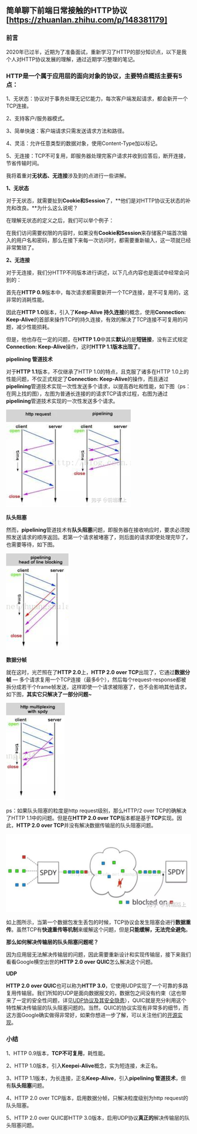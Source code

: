 ## **简单聊下前端日常接触的HTTP协议[https://zhuanlan.zhihu.com/p/148381179]**

### **前言**

2020年已过半，近期为了准备面试，重新学习了HTTP的部分知识点，以下是我个人对HTTP协议发展的理解，通过近期学习整理的笔记。



### **HTTP是一个属于应用层的面向对象的协议，主要特点概括主要有5点：**

1、无状态：协议对于事务处理无记忆能力，每次客户端发起请求，都会新开一个TCP连接。

2、支持客户/服务器模式。

3、简单快速：客户端请求只需发送请求方法和路径。

4、灵活：允许任意类型的数据对象，使用Content-Type加以标记。

5、无连接：TCP不可复用，即服务器处理完客户请求并收到应答后，断开连接，节省传输时间。



我将着重对**无状态、无连接**涉及到的点进行一些讲解。

**1、无状态**

对于无状态，就需要扯到**Cookie和Session**了，**他们是对HTTP协议无状态的补充和改良。**为什么这么说呢？

在理解无状态的定义之后，我们可以举个例子：

在我们访问需要权限的内容时，如果没有**Cookie和Session**来存储客户端首次输入的用户名和密码，那么在接下来每一次访问时，都需要重新输入，这一项就已经非常繁琐了。



**2、无连接**

对于无连接，我们分HTTP不同版本进行讲述，以下几点内容也是面试中经常会问到的：

首先在**HTTP 0.9**版本中，每次请求都需要新开一个TCP连接，是不可复用的，这非常的消耗性能。

因此在**HTTP 1.0**版本，引入了**Keep-Alive 持久连接**的概念，使用**Connection: Keep-Alive**的首部来操作TCP的持久连接，有效的解决了TCP连接不可复用的问题，减少性能损耗。

但是，他也存在一定的问题，在**HTTP 1.0**中其实**默认**的是**短链接**，没有正式规定**Connection: Keep-Alive**操作，这时**HTTP 1.1版本出现了**。



**pipelining 管道技术**

对于**HTTP 1.1**版本，不仅继承了HTTP 1.0的特点，且克服了诸多在HTTP 1.0上的性能问题，不仅正式规定了**Connection: Keep-Alive**的操作，而且通过**pipelining**管道技术实现一次性发送多个请求，以提高吞吐和性能，如下图（ps：在网上找的图），左图为普通长连接的的请求TCP请求过程，右图为通过**pipelining**管道技术实现的一次性发送多个请求。



![img](media/HTTP系列之队头阻塞（阅读时常5分钟）/v2-cd572f9727152a8e5f45ad6daa9d34d6_1440w.jpg)



**队头阻塞**

然而，**pipelining**管道技术有**队头阻塞**问题，即服务器在接收响应时，要求必须按照发送请求的顺序返回。若第一个请求被堵塞了，则后面的请求即使处理完毕了，也需要等待，如下图。



![img](media/HTTP系列之队头阻塞（阅读时常5分钟）/v2-1a329d8d56bea8ad3421a1e73c16c24c_1440w.png)



**数据分帧**

就在这时，光芒照在了**HTTP 2.0**上，**HTTP 2.0 over TCP**出现了，它通过**数据分帧** — 多个请求复用一个TCP连接（最多6个），然后每个request-response都被拆分成若干个frame帧发送，这样即使一个请求被阻塞了，也不会影响其他请求，如下图，**其实它只解决了一部分问题~**



![img](media/HTTP系列之队头阻塞（阅读时常5分钟）/v2-31ca5a6da5cd4e2ce590795d865c05fb_1440w.png)



ps：如果队头阻塞的粒度是http request级别，那么HTTP/2 over TCP的确解决了HTTP 1.1中的问题。但是在**HTTP 2.0 over TCP**版本都是基于**TCP**实现。因此，**HTTP 2.0 over TCP**并没有解决数据传输层的队头阻塞问题。

![img](media/HTTP系列之队头阻塞（阅读时常5分钟）/v2-f1d937e08ae2fcabdb82ba9a444d4d71_1440w.jpg)



如上图所示，当第一个数据包发生丢包的时候，TCP协议会发生阻塞会进行**数据重传**。虽然TCP有**快速重传等机制**来缓解这个问题，但是**只能缓解，无法完全避免**。



**那么如何解决传输层的队头阻塞问题呢？**

因为应用层无法解决传输层的问题，因此需要重新设计和实现传输层，接下来我们看看Google横空出世的**HTTP 2.0 over QUIC**怎么解决这个问题。



**UDP**

**HTTP 2.0 over QUIC**也可以称为**HTTP 3.0**，它使用UDP实现了一个可靠的多路复用传输层。我们所知的UDP是面向数据报文的，数据包之间没有约束（这也带来了一定的安全性问题，详见[UDP协议及其安全隐患](https://link.zhihu.com/?target=https%3A//blog.csdn.net/fu_yunjian/article/details/104934240)），QUIC就是充分利用这个特性解决传输层的队头阻塞问题的。当然，QUIC的协议实现有非常多的细节，而这方面Google确实做得非常好，如果你想进一步了解，可以关注他们的[开源实现](https://link.zhihu.com/?target=https%3A//chromium.googlesource.com/chromium/src/%2B/master/net/quic/)。



### **小结**

1、HTTP 0.9版本，**TCP不可复用**，耗性能。

2、HTTP 1.0版本，引入**Keepei-Alive**概念，实为短连接，未正名。

3、HTTP 1.1版本，为长连接，正名**Keep-Alive**，引入**pipelining 管道技术**，但有**队头阻塞**问题。

4、HTTP 2.0 over TCP版本，启用数据分帧，只解决粒度级别为http request的队头阻塞。

5、HTTP 2.0 over QUIC即HTTP 3.0版本，启用UDP协议**真正的**解决传输层的队头阻塞问题。